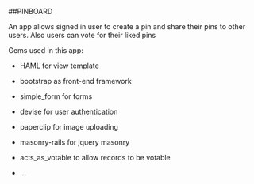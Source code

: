 ##PINBOARD

An app allows signed in user to create a pin and share their pins to other users. Also users can vote for their liked pins 

Gems used in this app:

* HAML for view template

* bootstrap as front-end framework

* simple_form for forms

* devise for user authentication

* paperclip for image uploading

* masonry-rails for jquery masonry

* acts_as_votable to allow records to be votable

* ...

 